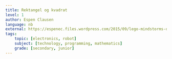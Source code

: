 ```yaml
---
title: Rektangel og kvadrat
level: 1
author: Espen Clausen
language: nb
external: https://espenec.files.wordpress.com/2015/09/lego-mindstorms-del-1-7.pdf
tags:
    topic: [electronics, robot]
    subject: [technology, programming, mathematics]
    grade: [secondary, junior]
---
```

